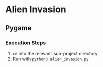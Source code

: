 # Alien Invasion

## Pygame

### Execution Steps

1. `cd` into the relevant sub-project directory
1. Run with `python3 alien_invasion.py`
